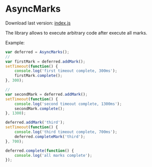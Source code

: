 AsyncMarks
==========
Download last version: [index.js](index.js "index.js")

The library allows to execute arbitrary code after execute all marks.

Example: 

```js
var deferred = AsyncMarks();
//
var firstMark = deferred.addMark();
setTimeout(function() {
	console.log('first timeout complete, 300ms');
	firstMark.complete();
}, 300);

//
var secondMark = deferred.addMark();
setTimeout(function() {
	console.log('second timeout complete, 1300ms');
	secondMark.complete();
}, 1300);

deferred.addMark('third');
setTimeout(function() {
	console.log('third timeout complete, 700ms');
	deferred.completeMark('third');
}, 700);

deferred.complete(function() {
	console.log('all marks complete');
});
```
